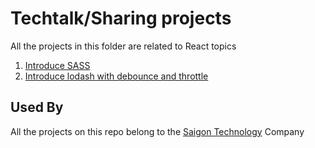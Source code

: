 # Techtalk/Sharing projects

All the projects in this folder are related to React topics

1. [Introduce SASS](SASS/linh.nguyenmai/demo-sass)
4. [Introduce lodash with debounce and throttle](lodash/khanh.nguyen/lodash-debounce-throttle)

## Used By

All the projects on this repo belong to the [Saigon Technology](https://saigontechnology.com/) Company
